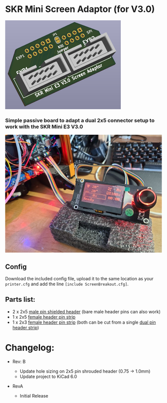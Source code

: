 # SKR Mini Screen Adaptor (for V3.0)
![Image no work =(](Images/PCB_Overview-Small.png?raw=true) 

### Simple passive board to adapt a dual 2x5 connector setup to work with the SKR Mini E3 V3.0

![Image no work =(](Images/V3_Overview-small.png?raw=true)

## Config
 Download the included config file, upload it to the same location as your `printer.cfg` and add the line `[include ScreenBreakout.cfg]`.
 
 
## Parts list:
  - 2 x 2x5 [male pin shielded header](https://www.amazon.com/HONJIE-10Pins-Straight-Connector-Headers/dp/B0834RR68V/ref=sr_1_1) (bare male header pins can also work)
  - 1 x 2x5 [female header pin strip](https://www.amazon.com/Double-Female-Straight-Header-Socket/dp/B00R1LKZOM/ref=sr_1_2)
  - 1 x 2x3 [female header pin strip](https://www.amazon.com/Connectors-Pro-2-54mm-PCB-Through-Board/dp/B08R8LGM4L/ref=sr_1_2) (both can be cut from a single [dual pin header strip](https://www.amazon.com/Antrader-2-54mm-2x20Pin-Female-Connector/dp/B07D48WZTR/ref=sr_1_3))
 
 
 # Changelog:
  - Rev: B
	- Update hole sizing on 2x5 pin shrouded header (0.75 -> 1.0mm)
	- Update project to KiCad 6.0
	
  - RevA
	- Initial Release
